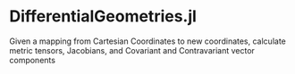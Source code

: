 # DifferentialGeometries.jl
Given a mapping from Cartesian Coordinates to new coordinates, calculate metric tensors, Jacobians, and Covariant and Contravariant vector components
